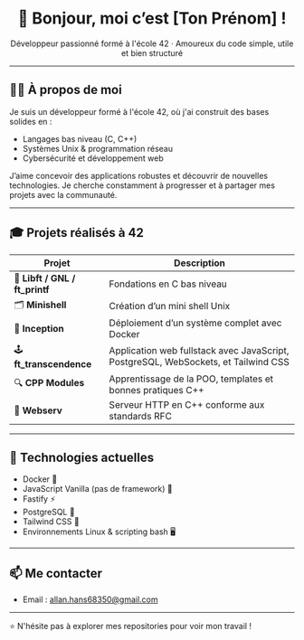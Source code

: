 <h1 align="center">👋 Bonjour, moi c’est [Ton Prénom] !</h1>
<p align="center">
  Développeur passionné formé à l'école 42 · Amoureux du code simple, utile et bien structuré
</p>

---

## 🧑‍💻 À propos de moi

Je suis un développeur formé à l'école 42, où j'ai construit des bases solides en :

- Langages bas niveau (C, C++)
- Systèmes Unix & programmation réseau
- Cybersécurité et développement web

J’aime concevoir des applications robustes et découvrir de nouvelles technologies. Je cherche constamment à progresser et à partager mes projets avec la communauté.

---

## 🎓 Projets réalisés à 42

| Projet | Description |
|--------|-------------|
| 🧠 **Libft / GNL / ft_printf** | Fondations en C bas niveau |
| 🗂️ **Minishell** | Création d’un mini shell Unix |
| 🐳 **Inception** | Déploiement d’un système complet avec Docker |
| 🕹️ **ft_transcendence** | Application web fullstack avec JavaScript, PostgreSQL, WebSockets, et Tailwind CSS |
| 🔍 **CPP Modules** | Apprentissage de la POO, templates et bonnes pratiques C++ |
| 🔐 **Webserv** | Serveur HTTP en C++ conforme aux standards RFC |

---

## 🚀 Technologies actuelles

- Docker 🐋
- JavaScript Vanilla (pas de framework) 🧬
- Fastify ⚡
- PostgreSQL 🐘
- Tailwind CSS 🎨
- Environnements Linux & scripting bash 🖥️

---

## 📫 Me contacter
- Email : [allan.hans68350@gmail.com](mailto:allan.hans68350@gmail.com)

---

⭐️ N'hésite pas à explorer mes repositories pour voir mon travail !
